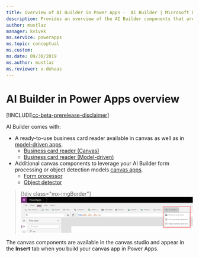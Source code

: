 ```yaml
---
title: Overview of AI Builder in Power Apps -  AI Builder | Microsoft Docs
description: Provides an overview of the AI Builder components that are available to use with canvas and model-driven apps in Power Apps
author: mustlaz
manager: kvivek
ms.service: powerapps
ms.topic: conceptual
ms.custom: 
ms.date: 09/30/2019
ms.author: mustlaz
ms.reviewer: v-dehaas
---
```


# AI Builder in Power Apps overview

[!INCLUDE[cc-beta-prerelease-disclaimer](./includes/cc-beta-prerelease-disclaimer.md)]

AI Builder comes with:
- A ready-to-use business card reader available in canvas as well as in [model-driven apps](/powerapps/maker/model-driven-apps/model-driven-app-overview). 
	- [Business card reader (Canvas)](business-card-reader-component-in-powerapps.md)
	- [Business card reader (Model-driven)](business-card-reader-component-model-driven.md)
- Additional canvas components to leverage your AI Builder form processing or object detection models [canvas apps](/powerapps/maker/canvas-apps/getting-started).
	- [Form processor](form-processor-component-in-powerapps.md)
	- [Object detector](object-detector-component-in-powerapps.md)

> [!div class="mx-imgBorder"]
> ![Canvas studio screen](media/canvas-studio.png "Canvas studio screen")

The canvas components are available in the canvas studio and appear in the **Insert** tab when you build your canvas app in Power Apps.
